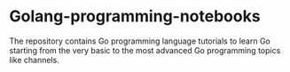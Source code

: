 # Golang-programming-notebooks
The repository contains Go programming language tutorials to learn Go starting from the very basic to the most advanced Go programming topics like channels.
